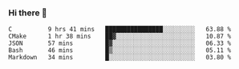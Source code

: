 ### Hi there 👋

<!--
**WShiBin/WShiBin** is a ✨ _special_ ✨ repository because its `README.md` (this file) appears on your GitHub profile.

Here are some ideas to get you started:

- 🔭 I’m currently working on ...
- 🌱 I’m currently learning ...
- 👯 I’m looking to collaborate on ...
- 🤔 I’m looking for help with ...
- 💬 Ask me about ...
- 📫 How to reach me: ...
- 😄 Pronouns: ...
- ⚡ Fun fact: ...
-->

<!--START_SECTION:waka-->
```text
C          9 hrs 41 mins   ████████████████░░░░░░░░░   63.88 % 
CMake      1 hr 38 mins    ██▓░░░░░░░░░░░░░░░░░░░░░░   10.87 % 
JSON       57 mins         █▓░░░░░░░░░░░░░░░░░░░░░░░   06.33 % 
Bash       46 mins         █▒░░░░░░░░░░░░░░░░░░░░░░░   05.11 % 
Markdown   34 mins         █░░░░░░░░░░░░░░░░░░░░░░░░   03.80 % 
```
<!--END_SECTION:waka-->
